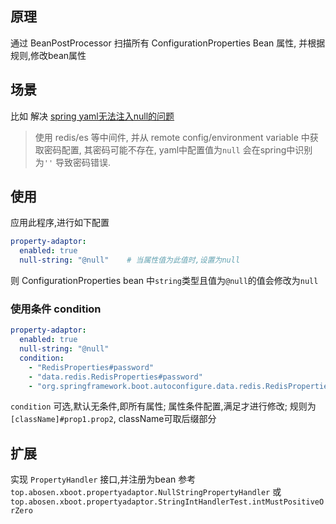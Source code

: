 ## 原理

通过 BeanPostProcessor 扫描所有 ConfigurationProperties Bean 属性,
并根据规则,修改bean属性

## 场景

比如 解决 [spring yaml无法注入null的问题](https://github.com/spring-projects/spring-framework/issues/19986)

> 使用 redis/es 等中间件, 并从 remote config/environment variable 中获取密码配置,
> 其密码可能不存在, yaml中配置值为`null` 会在spring中识别为`''` 导致密码错误.

## 使用

应用此程序,进行如下配置

```yaml
property-adaptor:
  enabled: true
  null-string: "@null"    # 当属性值为此值时,设置为null
```

则 ConfigurationProperties bean 中`string`类型且值为`@null`的值会修改为`null`

### 使用条件 condition

```yaml
property-adaptor:
  enabled: true
  null-string: "@null"
  condition:
    - "RedisProperties#password"
    - "data.redis.RedisProperties#password"
    - "org.springframework.boot.autoconfigure.data.redis.RedisProperties#password"
```

`condition` 可选,默认无条件,即所有属性; 属性条件配置,满足才进行修改;
规则为 `[className]#prop1.prop2`, className可取后缀部分

## 扩展

实现 `PropertyHandler` 接口,并注册为bean
参考 `top.abosen.xboot.propertyadaptor.NullStringPropertyHandler`
或 `top.abosen.xboot.propertyadaptor.StringIntHandlerTest.intMustPositiveOrZero`